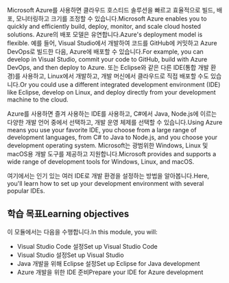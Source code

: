 <span data-ttu-id="5841a-101">Microsoft Azure를 사용하면 클라우드 호스티드 솔루션을 빠르고 효율적으로 빌드, 배포, 모니터링하고 크기를 조정할 수 있습니다.</span><span class="sxs-lookup"><span data-stu-id="5841a-101">Microsoft Azure enables you to quickly and efficiently build, deploy, monitor, and scale cloud hosted solutions.</span></span> <span data-ttu-id="5841a-102">Azure의 배포 모델은 유연합니다.</span><span class="sxs-lookup"><span data-stu-id="5841a-102">Azure's deployment model is flexible.</span></span> <span data-ttu-id="5841a-103">예를 들어, Visual Studio에서 개발하여 코드를 GitHub에 커밋하고 Azure DevOps로 빌드한 다음, Azure에 배포할 수 있습니다.</span><span class="sxs-lookup"><span data-stu-id="5841a-103">For example, you can develop in Visual Studio, commit your code to GitHub, build with Azure DevOps, and then deploy to Azure.</span></span> <span data-ttu-id="5841a-104">또는 Eclipse와 같은 다른 IDE(통합 개발 환경)를 사용하고, Linux에서 개발하고, 개발 머신에서 클라우드로 직접 배포할 수도 있습니다.</span><span class="sxs-lookup"><span data-stu-id="5841a-104">Or you could use a different integrated development environment (IDE) like Eclipse, develop on Linux, and deploy directly from your development machine to the cloud.</span></span>

<span data-ttu-id="5841a-105">Azure를 사용하면 즐겨 사용하는 IDE를 사용하고, C#에서 Java, Node.js에 이르는 다양한 개발 언어 중에서 선택하고, 개발 운영 체제를 선택할 수 있습니다.</span><span class="sxs-lookup"><span data-stu-id="5841a-105">Using Azure means you use your favorite IDE, you choose from a large range of development languages, from C# to Java to Node.js, and you choose your development operating system.</span></span> <span data-ttu-id="5841a-106">Microsoft는 광범위한 Windows, Linux 및 macOS용 개발 도구를 제공하고 지원합니다.</span><span class="sxs-lookup"><span data-stu-id="5841a-106">Microsoft provides and supports a wide range of development tools for Windows, Linux, and macOS.</span></span>

<span data-ttu-id="5841a-107">여기에서는 인기 있는 여러 IDE로 개발 환경을 설정하는 방법을 알아봅니다.</span><span class="sxs-lookup"><span data-stu-id="5841a-107">Here, you'll learn how to set up your development environment with several popular IDEs.</span></span>

## <a name="learning-objectives"></a><span data-ttu-id="5841a-108">학습 목표</span><span class="sxs-lookup"><span data-stu-id="5841a-108">Learning objectives</span></span>

<span data-ttu-id="5841a-109">이 모듈에서는 다음을 수행합니다.</span><span class="sxs-lookup"><span data-stu-id="5841a-109">In this module, you will:</span></span>

- <span data-ttu-id="5841a-110">Visual Studio Code 설정</span><span class="sxs-lookup"><span data-stu-id="5841a-110">Set up Visual Studio Code</span></span>
- <span data-ttu-id="5841a-111">Visual Studio 설정</span><span class="sxs-lookup"><span data-stu-id="5841a-111">Set up Visual Studio</span></span>
- <span data-ttu-id="5841a-112">Java 개발을 위해 Eclipse 설정</span><span class="sxs-lookup"><span data-stu-id="5841a-112">Set up Eclipse for Java development</span></span>
- <span data-ttu-id="5841a-113">Azure 개발을 위한 IDE 준비</span><span class="sxs-lookup"><span data-stu-id="5841a-113">Prepare your IDE for Azure development</span></span>